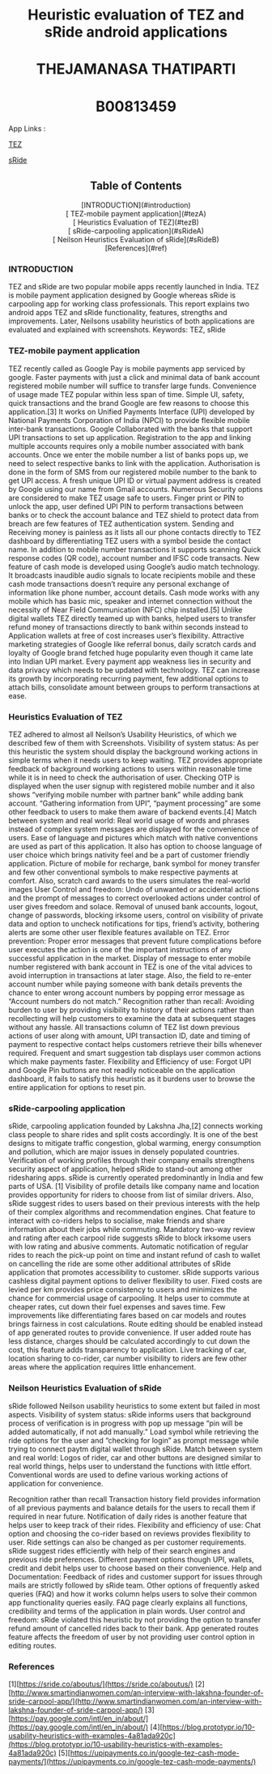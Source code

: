 # <center> Heuristic evaluation of TEZ and sRide android applications </center>
# <center>THEJAMANASA THATIPARTI </center>
# <center>B00813459 </center>

App Links : 

[TEZ](https://play.google.com/store/apps/details?id=com.google.android.apps.nbu.paisa.user&hl=en)

[sRide]( https://play.google.com/store/apps/details?id=co.sride&hl=en)

## <center> Table of Contents </center>
<center>[INTRODUCTION](#introduction)</center>
<center>[ TEZ-mobile payment application](#tezA)</center>
<center>[ Heuristics Evaluation of TEZ](#tezB)</center>
<center>[ sRide-carpooling application](#sRideA)</center>
<center>[ Neilson Heuristics Evaluation of sRide](#sRideB)</center>
<center>[References](#ref)</center>

### INTRODUCTION <a name=" INTRODUCTION "></a>
<p> TEZ and sRide are two popular mobile apps recently launched in India. TEZ is mobile payment application designed by Google whereas sRide is carpooling app for working class professionals. 
This report explains two android apps TEZ and sRide functionality, features, strengths and improvements. Later, Neilsons usability heuristics of both applications are evaluated and explained with screenshots.
Keywords:  TEZ, sRide  </p>
     
            
### TEZ-mobile payment application <a name="tezA "></a>
<p> TEZ recently called as Google Pay is mobile payments app serviced by google. Faster payments with just a click and minimal data of bank account registered mobile number will suffice to transfer large funds. Convenience of usage made TEZ popular within less span of time. Simple UI, safety, quick transactions and the brand Google are few reasons to choose this application.[3]
It works on Unified Payments Interface (UPI) developed by National Payments Corporation of India (NPCI) to provide flexible mobile inter-bank transactions. Google Collaborated with the banks that support UPI transactions to set up application. Registration to the app and linking multiple accounts requires only a mobile number associated with bank accounts. Once we enter the mobile number a list of banks pops up, we need to select respective banks to link with the application. Authorisation is done in the form of SMS from our registered mobile number to the bank to get UPI access. A fresh unique UPI ID or virtual payment address is created by Google using our name from Gmail accounts.
Numerous Security options are considered to make TEZ usage safe to users. Finger print or PIN to unlock the app, user defined UPI PIN to perform transactions between banks or to check the account balance and TEZ shield to protect data from breach are few features of TEZ authentication system.
Sending and Receiving money is painless as it lists all our phone contacts directly to TEZ dashboard by differentiating TEZ users with a symbol beside the contact name. In addition to mobile number transactions it supports scanning Quick response codes (QR code), account number and IFSC code transacts.
New feature of cash mode is developed using Google’s audio match technology. It broadcasts inaudible audio signals to locate recipients mobile and these cash mode transactions doesn’t require any personal exchange of information like phone number, account details. Cash mode works with any mobile which has basic mic, speaker and internet connection without the necessity of Near Field Communication (NFC) chip installed.[5]
Unlike digital wallets TEZ directly teamed up with banks, helped users to transfer refund money of transactions directly to bank within seconds instead to Application wallets at free of cost increases user’s flexibility. Attractive marketing strategies of Google like referral bonus, daily scratch cards and loyalty of Google brand fetched huge popularity even though it came late into Indian UPI market.
Every payment app weakness lies in security and data privacy which needs to be updated with technology. TEZ can increase its growth by incorporating recurring payment, few additional options to attach bills, consolidate amount between groups to perform transactions at ease. </p>


           

              
              

### Heuristics Evaluation of TEZ <a name="tezB"></a>
<p> TEZ adhered to almost all Neilson’s Usability Heuristics, of which we described few of them with Screenshots.
Visibility of system status:
As per this heuristic the system should display the background working actions in simple terms when it needs users to keep waiting.
TEZ provides appropriate feedback of background working actions to users within reasonable time while it is in need to check the authorisation of user. Checking OTP is displayed when the user signup with registered mobile number and it also shows “verifying mobile number with partner bank” while adding bank account. “Gathering information from UPI”, “payment processing” are some other feedback to users to make them aware of backend events.[4]
Match between system and real world:
Real world usage of words and phrases instead of complex system messages are displayed for the convenience of users.
Ease of language and pictures which match with native conventions are used as part of this application. It also has option to choose language of user choice which brings nativity feel and be a part of customer friendly application.
Picture of mobile for recharge, bank symbol for money transfer and few other conventional symbols to make respective payments at comfort. Also, scratch card awards to the users simulates the real-world images
User Control and freedom:
Undo of unwanted or accidental actions and the prompt of messages to correct overlooked actions under control of user gives freedom and solace.
Removal of unused bank accounts, logout, change of passwords, blocking irksome users, control on visibility of private data and option to uncheck notifications for tips, friend’s activity, bothering alerts are some other user flexible features available on TEZ.
Error prevention:
Proper error messages that prevent future complications before user executes the action is one of the important instructions of any successful application in the market.
Display of message to enter mobile number registered with bank account in TEZ is one of the vital advices to avoid interruption in transactions at later stage. Also, the field to re-enter account number while paying someone with bank details prevents the chance to enter wrong account numbers by popping error message as “Account numbers do not match.”
 Recognition rather than recall:
Avoiding burden to user by providing visibility to history of their actions rather than recollecting will help customers to examine the data at subsequent stages without any hassle.
All transactions column of TEZ list down previous actions of user along with amount, UPI transaction ID, date and timing of payment to respective contact helps customers retrieve their bills whenever required. Frequent and smart suggestion tab displays user common actions which make payments faster.
Flexibility and Efficiency of use:
Forgot UPI and Google Pin buttons are not readily noticeable on the application dashboard, it fails to satisfy this heuristic as it burdens user to browse the entire application for options to reset pin.
     
 ### sRide-carpooling application <a name="sRideA "></a>
 
sRide, carpooling application founded by Lakshna Jha,[2] connects working class people to share rides and split costs accordingly. It is one of the best designs to mitigate traffic congestion, global warming, energy consumption and pollution, which are major issues in densely populated countries. Verification of working profiles through their company emails strengthens security aspect of application, helped sRide to stand-out among other ridesharing apps. sRide is currently operated predominantly in India and few parts of USA. [1]
Visibility of profile details like company name and location provides opportunity for riders to choose from list of similar drivers. Also, sRide suggest rides to users based on their previous interests with the help of their complex algorithms and recommendation engines. Chat feature to interact with co-riders helps to socialise, make friends and share information about their jobs while commuting. Mandatory two-way review and rating after each carpool ride suggests sRide to block irksome users with low rating and abusive comments.
Automatic notification of regular rides to reach the pick-up point on time and instant refund of cash to wallet on cancelling the ride are some other additional attributes of sRide application that promotes accessibility to customer.
sRide supports various cashless digital payment options to deliver flexibility to user. Fixed costs are levied per km provides price consistency to users and minimizes the chance for commercial usage of carpooling. It helps user to commute at cheaper rates, cut down their fuel expenses and saves time.
Few improvements like differentiating fares based on car models and routes brings fairness in cost calculations. Route editing should be enabled instead of app generated routes to provide convenience. If user added route has less distance, charges should be calculated accordingly to cut down the cost, this feature adds transparency to application. Live tracking of car, location sharing to co-rider, car number visibility to riders are few other areas where the application requires little enhancement. 
                                                 






### Neilson Heuristics Evaluation of sRide <a name="sRideB"></a>
sRide followed Neilson usability heuristics to some extent but failed in most aspects.
Visibility of system status:
sRide informs users that background process of verification is in progress with pop up message “pin will be added automatically, if not add manually.” Load symbol while retrieving the ride options for the user and “checking for login” as prompt message while trying to connect paytm digital wallet through sRide.
Match between system and real world:
Logos of rider, car and other buttons are designed similar to real world things, helps user to understand the functions with little effort. Conventional words are used to define various working actions of application for convenience.
 
Recognition rather than recall
Transaction history field provides information of all previous payments and balance details for the users to recall them if required in near future. Notification of daily rides is another feature that helps user to keep track of their rides.
Flexibility and efficiency of use:
Chat option and choosing the co-rider based on reviews provides flexibility to user. Ride settings can also be changed as per customer requirements. sRide suggest rides efficiently with help of their search engines and previous ride preferences. Different payment options though UPI, wallets, credit and debit helps user to choose based on their convenience.
Help and Documentation:
Feedback of rides and customer support for issues through mails are strictly followed by sRide team. Other options of 
frequently asked queries (FAQ) and how it works column helps users to solve their common app functionality queries easily. FAQ page clearly explains all functions, credibility and terms of the application in plain words.
 User control and freedom:
sRide violated this heuristic by not providing the option to transfer refund amount of cancelled rides back to their bank. App generated routes feature affects the freedom of user by not providing user control option in editing routes.

 
  
### References <a name="ref"></a>

[1][https://sride.co/aboutus/](https://sride.co/aboutus/)
[2][http://www.smartindianwomen.com/an-interview-with-lakshna-founder-of-sride-carpool-app/](http://www.smartindianwomen.com/an-interview-with-lakshna-founder-of-sride-carpool-app/)
[3][https://pay.google.com/intl/en_in/about/](https://pay.google.com/intl/en_in/about/)
[4][https://blog.prototypr.io/10-usability-heuristics-with-examples-4a81ada920c](https://blog.prototypr.io/10-usability-heuristics-with-examples-4a81ada920c)
[5][https://upipayments.co.in/google-tez-cash-mode-payments/](https://upipayments.co.in/google-tez-cash-mode-payments/)

